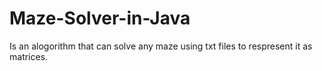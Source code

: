 # Maze-Solver-in-Java
Is an alogorithm that can solve any maze using txt files to respresent it as matrices.
